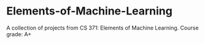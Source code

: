 # Elements-of-Machine-Learning
A collection of projects from CS 371: Elements of Machine Learning. Course grade: A+

